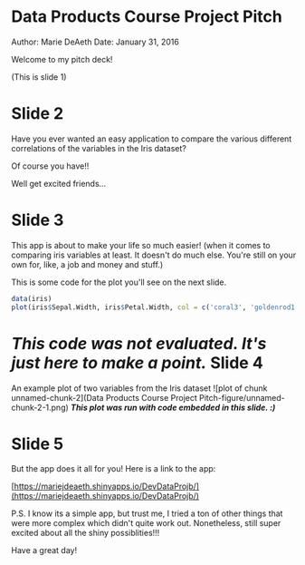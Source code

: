 Data Products Course Project Pitch
========================================================
Author: Marie DeAeth
Date: January 31, 2016

Welcome to my pitch deck!

(This is slide 1)  


Slide 2
========================================================

Have you ever wanted an easy application to compare the various different correlations of the variables in the Iris dataset?

Of course you have!!

Well get excited friends...


Slide 3
========================================================
This app is about to make your life so much easier!
(when it comes to comparing iris variables at least. It doesn't do much else. You're still on your own for, like, a job and money and stuff.)

This is some code for the plot you'll see on the next slide.

```r
data(iris)
plot(iris$Sepal.Width, iris$Petal.Width, col = c('coral3', 'goldenrod1', 'cyan3')[iris$Species], pch=21)
```
***This code was not evaluated. It's just here to make a point.***
Slide 4
========================================================
An example plot of two variables from the Iris dataset
![plot of chunk unnamed-chunk-2](Data Products Course Project Pitch-figure/unnamed-chunk-2-1.png) 
***This plot was run with code embedded in this slide. :)***

Slide 5
========================================================

But the app does it all for you! 
Here is a link to the app:

[https://mariejdeaeth.shinyapps.io/DevDataProjb/](https://mariejdeaeth.shinyapps.io/DevDataProjb/)

P.S. I know its a simple app, but trust me, I tried a ton of other things that were more complex which didn't quite work out. Nonetheless, still super excited about all the shiny possiblities!!!   
  
Have a great day!
